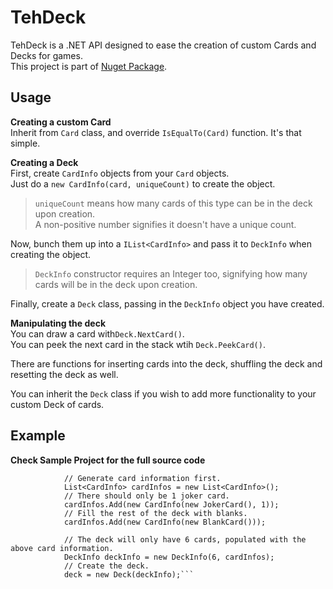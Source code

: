 TehDeck
=======

TehDeck is a .NET API designed to ease the creation of custom Cards and Decks for games.<br>
This project is part of [Nuget Package](https://www.nuget.org/packages/TehDeck/1.0.0).

## Usage

**Creating a custom Card**<br>Inherit from `Card` class, and override `IsEqualTo(Card)` function. It's that simple.

**Creating a Deck**<br>First, create `CardInfo` objects from your `Card` objects.<br>Just do a `new CardInfo(card, uniqueCount)` to create the object.
> `uniqueCount` means how many cards of this type can be in the deck upon creation.<br>A non-positive number signifies it doesn't have a unique count.

Now, bunch them up into a `IList<CardInfo>` and pass it to `DeckInfo` when creating the object.<br>
> `DeckInfo` constructor requires an Integer too, signifying how many cards will be in the deck upon creation.

Finally, create a `Deck` class, passing in the `DeckInfo` object you have created.

**Manipulating the deck**
<br>You can draw a card with`Deck.NextCard()`.<br>
You can peek the next card in the stack wtih `Deck.PeekCard()`.

There are functions for inserting cards into the deck, shuffling the deck and resetting the deck as well.

You can inherit the `Deck` class if you wish to add more functionality to your custom Deck of cards.

## Example

**Check Sample Project for the full source code**

```
            // Generate card information first.
            List<CardInfo> cardInfos = new List<CardInfo>();
            // There should only be 1 joker card.
            cardInfos.Add(new CardInfo(new JokerCard(), 1));
            // Fill the rest of the deck with blanks.
            cardInfos.Add(new CardInfo(new BlankCard()));

            // The deck will only have 6 cards, populated with the above card information.
            DeckInfo deckInfo = new DeckInfo(6, cardInfos);
            // Create the deck.
            deck = new Deck(deckInfo);```